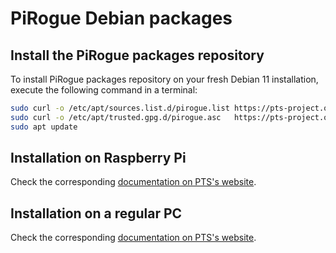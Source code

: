 # PiRogue Debian packages

## Install the PiRogue packages repository

To install PiRogue packages repository on your fresh Debian 11 installation, execute the following command in a terminal:

```bash
sudo curl -o /etc/apt/sources.list.d/pirogue.list https://pts-project.org/ppa/pirogue.list
sudo curl -o /etc/apt/trusted.gpg.d/pirogue.asc   https://pts-project.org/ppa/Key.gpg
sudo apt update
```

## Installation on Raspberry Pi 
Check the corresponding [documentation on PTS's website](https://pts-project.org/guides/g1/).

## Installation on a regular PC
Check the corresponding [documentation on PTS's website](https://pts-project.org/docs/recipes/turn-a-regular-pc-into-a-pirogue/).
